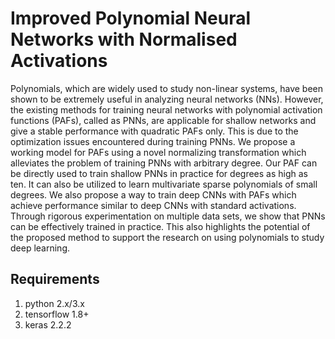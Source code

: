 # Improved Polynomial Neural Networks with Normalised Activations

Polynomials, which are widely used to study non-linear systems, have been shown to be extremely useful in analyzing neural networks (NNs). However, the existing methods for training neural networks with polynomial activation functions (PAFs), called as PNNs, are applicable for shallow networks and give a stable performance with quadratic PAFs only. This is due to the optimization issues encountered during training PNNs. We propose a working model for PAFs using a novel normalizing transformation which alleviates the problem of training PNNs with arbitrary degree. Our PAF can be directly used to train shallow PNNs in practice for degrees as high as ten. It can also be utilized to learn multivariate sparse polynomials of small degrees. We also propose a way to train deep CNNs with PAFs which achieve performance similar to deep CNNs with standard activations. Through rigorous experimentation on multiple data sets, we show that PNNs can be effectively trained in practice. This also highlights the potential of the proposed method to support the research on using polynomials to study deep learning.

<!-- ### Arxiv: [https://arxiv.org/abs/1906.09529](https://arxiv.org/abs/1906.09529) -->

## Requirements
1. python 2.x/3.x
2. tensorflow 1.8+
3. keras 2.2.2


